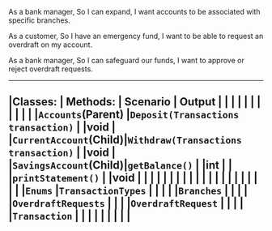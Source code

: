 ﻿As a bank manager,
So I can expand,
I want accounts to be associated with specific branches.

As a customer,
So I have an emergency fund,
I want to be able to request an overdraft on my account.

As a bank manager,
So I can safeguard our funds,
I want to approve or reject overdraft requests.



-----------------------------------------------------------------------------------------------
|Classes:				| Methods:									| Scenario		| Output	|
|						|											|				|			|
|						|											|				|			|
|`Accounts`(Parent)		|`Deposit(Transactions transaction)`		|				|void		|
|`CurrentAccount`(Child)|`Withdraw(Transactions transaction)`		|				|void		|
|`SavingsAccount`(Child)|`getBalance()`								|				|int		|
|						|`printStatement()`							|				|void		|
|						|											|				|			|
|						|											|				|			|
|						|											|				|			|
|						|											|				|			|
|`Enums`				|`TransactionTypes`							|				|			|
|						|`Branches`									|				|			|
|						|`OverdraftRequests`						|				|			|
|`OverdraftRequest`		|											|				|			|
|`Transaction`			|											|				|			|
|						|											|				|			|
-----------------------------------------------------------------------------------------------